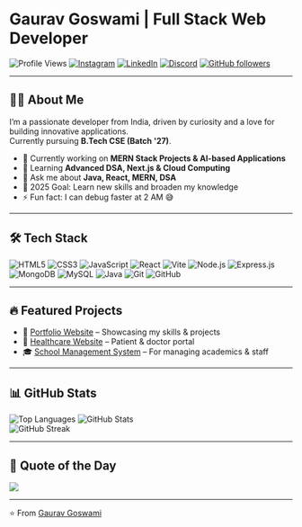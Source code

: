 # Gaurav Goswami | Full Stack Web Developer

![Profile Views](https://komarev.com/ghpvc/?username=itzgauravgoswami&color=blueviolet&style=flat) 
[![Instagram](https://img.shields.io/badge/Instagram-E4405F?style=flat&logo=instagram&logoColor=white)](https://instagram.com/itzgauravgoswami) 
[![LinkedIn](https://img.shields.io/badge/LinkedIn-0077B5?style=flat&logo=linkedin&logoColor=white)](https://www.linkedin.com/in/itzgauravgoswami/) 
[![Discord](https://img.shields.io/badge/Discord-0077B5?style=flat&logo=Discord&logoColor=white)](https://discord.com/users/1152507184643588096) 
[![GitHub followers](https://img.shields.io/github/followers/itzgauravgoswami?label=Follow&style=social)](https://github.com/itzgauravgoswami)

---

## 👨‍💻 About Me

I’m a passionate developer from India, driven by curiosity and a love for building innovative applications.  
Currently pursuing **B.Tech CSE (Batch '27)**.  

- 🔭 Currently working on **MERN Stack Projects & AI-based Applications**  
- 🌱 Learning **Advanced DSA, Next.js & Cloud Computing**  
- 💬 Ask me about **Java, React, MERN, DSA**  
- 🎯 2025 Goal: Learn new skills and broaden my knowledge
- ⚡ Fun fact: I can debug faster at 2 AM 😅  

---

## 🛠️ Tech Stack

![HTML5](https://img.shields.io/badge/HTML5-E34F26?style=for-the-badge&logo=html5&logoColor=white) ![CSS3](https://img.shields.io/badge/CSS3-1572B6?style=for-the-badge&logo=css3&logoColor=white) ![JavaScript](https://img.shields.io/badge/JavaScript-F7DF1E?style=for-the-badge&logo=javascript&logoColor=black) ![React](https://img.shields.io/badge/React-20232A?style=for-the-badge&logo=react&logoColor=61DAFB) ![Vite](https://img.shields.io/badge/Vite-646CFF?style=for-the-badge&logo=vite&logoColor=white) ![Node.js](https://img.shields.io/badge/Node.js-339933?style=for-the-badge&logo=nodedotjs&logoColor=white) ![Express.js](https://img.shields.io/badge/Express.js-000000?style=for-the-badge&logo=express&logoColor=white) ![MongoDB](https://img.shields.io/badge/MongoDB-4EA94B?style=for-the-badge&logo=mongodb&logoColor=white) ![MySQL](https://img.shields.io/badge/MySQL-005C84?style=for-the-badge&logo=mysql&logoColor=white) ![Java](https://img.shields.io/badge/Java-ED8B00?style=for-the-badge&logo=java&logoColor=white) ![Git](https://img.shields.io/badge/Git-F05032?style=for-the-badge&logo=git&logoColor=white) ![GitHub](https://img.shields.io/badge/GitHub-181717?style=for-the-badge&logo=github&logoColor=white)


---

## 🔥 Featured Projects  

- 🌟 [Portfolio Website](https://gauravgoswami.onrender.com/) – Showcasing my skills & projects  
- 🏥 [Healthcare Website](https://medicareweb.onrender.com/) – Patient & doctor portal  
- 🎓 [School Management System](https://studentsphere.onrender.com/) – For managing academics & staff  

---

## 📊 GitHub Stats  

![Top Languages](https://github-readme-stats.vercel.app/api/top-langs/?username=itzgauravgoswami&show_icons=true&layout=compact&hide_border=true&theme=tokyonight) 
![GitHub Stats](https://github-readme-stats.vercel.app/api?username=itzgauravgoswami&show_icons=true&theme=tokyonight&hide_border=true)  
![GitHub Streak](https://github-readme-streak-stats.herokuapp.com/?user=itzgauravgoswami&theme=tokyonight&hide_border=true)  

---

## 💭 Quote of the Day  

![](https://quotes-github-readme.vercel.app/api?type=horizontal&theme=tokyonight)  

---

⭐️ From [Gaurav Goswami](https://github.com/itzgauravgoswami)
